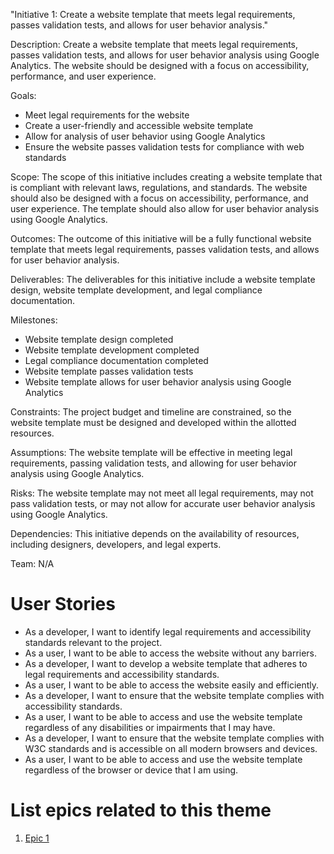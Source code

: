 "Initiative 1: Create a website template that meets legal requirements, passes validation tests, and 
allows for user behavior analysis."

Description: Create a website template that meets legal requirements, passes validation tests, and allows for 
user behavior analysis using Google Analytics. The website should be designed with a focus on accessibility, 
performance, and user experience.

Goals:
* Meet legal requirements for the website
* Create a user-friendly and accessible website template
* Allow for analysis of user behavior using Google Analytics
* Ensure the website passes validation tests for compliance with web standards

Scope: The scope of this initiative includes creating a website template that is compliant with relevant laws, 
regulations, and standards. The website should also be designed with a focus on accessibility, performance, 
and user experience. The template should also allow for user behavior analysis using Google Analytics.

Outcomes: The outcome of this initiative will be a fully functional website template that meets legal requirements, 
passes validation tests, and allows for user behavior analysis.

Deliverables: The deliverables for this initiative include a website template design, website template development, 
and legal compliance documentation.

Milestones:
* Website template design completed
* Website template development completed
* Legal compliance documentation completed
* Website template passes validation tests
* Website template allows for user behavior analysis using Google Analytics

Constraints: The project budget and timeline are constrained, so the website template must be designed and 
developed within the allotted resources.

Assumptions: The website template will be effective in meeting legal requirements, passing validation tests, and 
allowing for user behavior analysis using Google Analytics.

Risks: The website template may not meet all legal requirements, may not pass validation tests, or may not allow for 
accurate user behavior analysis using Google Analytics.

Dependencies: This initiative depends on the availability of resources, including designers, developers, and 
legal experts.

Team: N/A

# User Stories
* As a developer, I want to identify legal requirements and accessibility standards relevant to the project.
* As a user, I want to be able to access the website without any barriers.
* As a developer, I want to develop a website template that adheres to legal requirements and accessibility standards. 
* As a user, I want to be able to access the website easily and efficiently.
* As a developer, I want to ensure that the website template complies with accessibility standards.
* As a user, I want to be able to access and use the website template regardless of any disabilities or impairments that I may have.
* As a developer, I want to ensure that the website template complies with W3C standards and is accessible on all modern browsers and devices.
* As a user, I want to be able to access and use the website template regardless of the browser or device that I am using.

# List epics related to this theme
1. [Epic 1](documentation/theme_1/kmtheme_project_setup.md)

